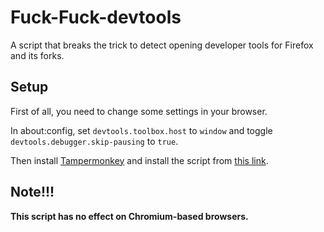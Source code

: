 # Fuck-Fuck-devtools
A script that breaks the trick to detect opening developer tools for Firefox and its forks.

## Setup
First of all, you need to change some settings in your browser.

In about:config, set `devtools.toolbox.host` to `window` and toggle `devtools.debugger.skip-pausing` to `true`.

Then install [Tampermonkey](https://addons.mozilla.org/firefox/addon/tampermonkey/) and install the script from [this link](https://github.com/typeling1578/Fuck-Fuck-devtools/raw/main/fuck-fuck-devtools.user.js).

## Note!!!
**This script has no effect on Chromium-based browsers.**
